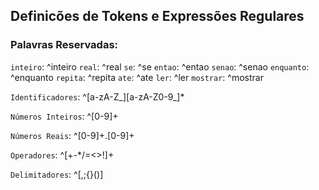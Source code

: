 ## Definicões de Tokens e Expressões Regulares

### Palavras Reservadas:
`inteiro`: ^inteiro
`real`: ^real
`se`: ^se
`entao`: ^entao
`senao`: ^senao
`enquanto`: ^enquanto
`repita`: ^repita
`ate`: ^ate
`ler`: ^ler
`mostrar`: ^mostrar

`Identificadores`: ^[a-zA-Z_][a-zA-Z0-9_]*

`Números Inteiros`: ^[0-9]+

`Números Reais`: ^[0-9]+\.[0-9]+

`Operadores`: ^[+\-*/=<>!]+

`Delimitadores`: ^[,;{}()]